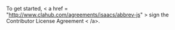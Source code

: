  To get started, < a
 href = "http://www.clahub.com/agreements/isaacs/abbrev-js" > sign the
 Contributor License Agreement < /a>.